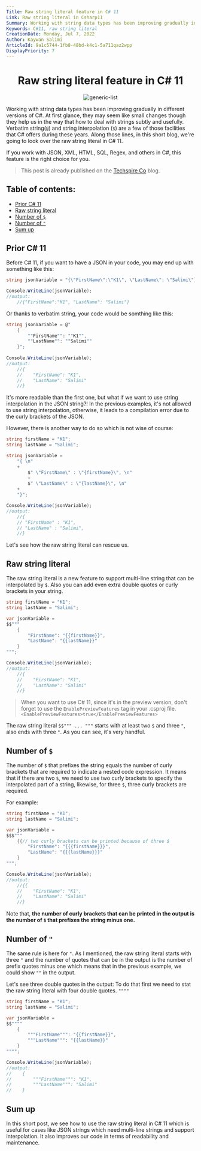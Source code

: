 ```yaml
---
Title: Raw string literal feature in C# 11
Link: Raw string literal in Csharp11
Summary: Working with string data types has been improving gradually in different versions of C#. At first glance, they may seem like small changes though they help us in the way that how to deal with strings subtly and usefully. Verbatim string(`@`) and string interpolation (`$`) are a few of those facilities that C# offers during these years. Along those lines, in this short blog, we're going to look over the raw string literal in C# 11.
Keywords: C#11, raw string literal
CreationDate: Monday, Jul 7, 2022
Author: Kaywan Salimi
ArticleId: 9a1c5744-1fb8-48bd-k4c1-5a711qaz2wpp
DisplayPriority: 7
---
```


<div align="center">

# Raw string literal feature in C# 11

</div>
<div align="center">

  ![generic-list](/data/Images/raw-string-literal.png)
  
</div>



Working with string data types has been improving gradually in different versions of C#. At first glance, they may seem like small changes though they help us in the way that how to deal with strings subtly and usefully. Verbatim string(`@`) and string interpolation (`$`) are a few of those facilities that C# offers during these years. Along those lines, in this short blog, we're going to look over the raw string literal in C# 11. 

If you work with JSON, XML, HTML, SQL, Regex, and others in C#, this feature is the right choice for you.

> This post is already published on the [Techspire Co](https://techspire.nl/raw-string-literal-feature-in-csharp11/) blog.
## Table of contents:

* [Prior C# 11](#prior-c-11)
* [Raw string literal](#raw-string-literal)
* [Number of `$`](#number-of)
* [Number of `"`](#number-of-1)
* [Sum up](#sum-up)

## Prior C# 11

Before C# 11, if you want to have a JSON in your code, you may end up with something like this:

```csharp
string jsonVariable = "{\"FirstName\":\"K1\", \"LastName\": \"Salimi\"}";

Console.WriteLine(jsonVariable);
//output:
	//{"FirstName":"K1", "LastName": "Salimi"}

``` 

Or thanks to verbatim string, your code would be somthing like this:

```csharp
string jsonVariable = @"
    {
        ""FirstName"": ""K1"", 
        ""LastName"": ""Salimi""
    }";
    
Console.WriteLine(jsonVariable);
//output:
    //{
    //    "FirstName": "K1",
    //    "LastName": "Salimi"
    //}
```
It's more readable than the first one, but what if we want to use string interpolation in the JSON string?! In the previous examples, it's not allowed to use string interpolation, otherwise, it leads to a compilation error due to the curly brackets of the JSON.

However, there is another way to do so which is not wise of course:

```csharp
string firstName = "K1";
string lastName = "Salimi";

string jsonVariable = 
    "{ \n"
    +
        $" \"FirstName\" : \"{firstName}\", \n"
        +
        $" \"LastName\" : \"{lastName}\", \n" 
    +
    "}";

Console.WriteLine(jsonVariable);
//output:
	//{ 
	// "FirstName" : "K1", 
	// "LastName" : "Salimi", 
	//}
```

Let's see how the raw string literal can rescue us.

## Raw string literal
The raw string literal is a new feature to support multi-line string that can be interpolated by `$`. Also you can add even extra double quotes or curly brackets in your string.

```csharp
string firstName = "K1";
string lastName = "Salimi";

var jsonVariable =
$$"""
    {
        "FirstName": "{{firstName}}",
        "LastName": "{{lastName}}"
    }
""";

Console.WriteLine(jsonVariable);
//output:
    //{
    //    "FirstName": "K1",
    //    "LastName": "Salimi"
    //}
```

> When you want to use C# 11, since it's in the preview version, don't forget to use the `EnablePreviewFeatures` tag in your .csproj file. 
> `<EnablePreviewFeatures>true</EnablePreviewFeatures>`

The raw string literal `$$""" ... """` starts with at least two `$` and three `"`, also ends with three `"`. As you can see, it's very handful.

## Number of `$`
The number of `$` that prefixes the string equals the number of curly brackets that are required to indicate a nested code expression. It means that if there are two `$`, we need to use two curly brackets to specify the interpolated part of a string, likewise, for three `$`, three curly brackets are required.

For example:

```csharp
string firstName = "K1";
string lastName = "Salimi";

var jsonVariable =
$$$"""
    {{// two curly brackets can be printed because of three $
        "FirstName": "{{{firstName}}}",
        "LastName": "{{{lastName}}}"
    }
""";

Console.WriteLine(jsonVariable);
//output:
    //{{
    //    "FirstName": "K1",
    //    "LastName": "Salimi"
    //}
```
Note that, **the number of curly brackets that can be printed in the output is the number of `$` that prefixes the string minus one.**

## Number of `"`
The same rule is here for `"`. As I mentioned, the raw string literal starts with three `"` and the number of quotes that can be in the output is the number of prefix quotes minus one which means that in the previous example, we could show `""` in the output.

Let's see three double quotes in the output:
To do that first we need to stat the raw string literal with four double quotes. `""""`

```csharp
string firstName = "K1";
string lastName = "Salimi";

var jsonVariable =
$$""""
    {
        """FirstName""": "{{firstName}}",
        """LastName""": "{{lastName}}"
    }
"""";

Console.WriteLine(jsonVariable);
//output:
//    {
//        """FirstName""": "K1",
//        """LastName""": "Salimi"
//    }
```

## Sum up
In this short post, we see how to use the raw string literal in C# 11 which is useful for cases like JSON strings which need multi-line strings and support interpolation. It also improves our code in terms of readability and maintenance.


